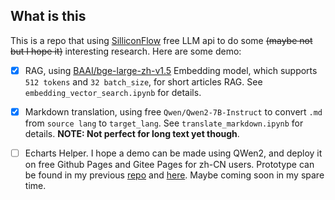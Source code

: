 ## What is this

This is a repo that using [SilliconFlow](https://siliconflow.cn/zh-cn/pricing#siliconcloud) free LLM api to do some ~~(maybe not but I hope it)~~ interesting research. Here are some demo:

- [x] RAG, using [BAAI/bge-large-zh-v1.5](https://docs.siliconflow.cn/reference/createembedding-1) Embedding model, which supports `512 tokens` and `32 batch_size`, for short articles RAG. See `embedding_vector_search.ipynb` for details.

- [x] Markdown translation, using free `Qwen/Qwen2-7B-Instruct` to convert `.md` from `source lang` to `target_lang`. See `translate_markdown.ipynb` for details. **NOTE: Not perfect for long text yet though**.

- [ ] Echarts Helper. I hope a demo can be made using QWen2, and deploy it on free Github Pages and Gitee Pages for zh-CN users. Prototype can be found in my previous [repo](https://github.com/ChartsGPT/ChartsGPT.github.io) and [here](https://github.com/Dafeigy/ChartsGPT). Maybe coming soon in my spare time.